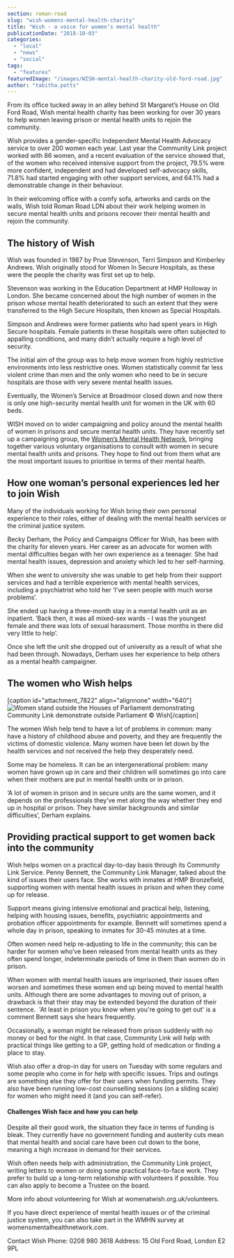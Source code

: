 ```yaml
---
section: roman-road
slug: "wish-womens-mental-health-charity"
title: "Wish - a voice for women’s mental health"
publicationDate: "2018-10-03"
categories: 
  - "local"
  - "news"
  - "social"
tags: 
  - "features"
featuredImage: "/images/WISH-mental-health-charity-old-ford-road.jpg"
author: "tabitha.potts"
---
```


From its office tucked away in an alley behind St Margaret’s House on Old Ford Road, Wish mental health charity has been working for over 30 years to help women leaving prison or mental health units to rejoin the community.

Wish provides a gender-specific Independent Mental Health Advocacy service to over 200 women each year. Last year the Community Link project worked with 86 women, and a recent evaluation of the service showed that, of the women who received intensive support from the project, 79.5% were more confident, independent and had developed self-advocacy skills, 71.8% had started engaging with other support services, and 64.1% had a demonstrable change in their behaviour.

In their welcoming office with a comfy sofa, artworks and cards on the walls, Wish told Roman Road LDN about their work helping women in secure mental health units and prisons recover their mental health and rejoin the community.

## The history of Wish

Wish was founded in 1987 by Prue Stevenson, Terri Simpson and Kimberley Andrews. Wish originally stood for Women In Secure Hospitals, as these were the people the charity was first set up to help.

Stevenson was working in the Education Department at HMP Holloway in London. She became concerned about the high number of women in the prison whose mental health deteriorated to such an extent that they were transferred to the High Secure Hospitals, then known as Special Hospitals.

Simpson and Andrews were former patients who had spent years in High Secure hospitals. Female patients in these hospitals were often subjected to appalling conditions, and many didn’t actually require a high level of security.

The initial aim of the group was to help move women from highly restrictive environments into less restrictive ones. Women statistically commit far less violent crime than men and the only women who need to be in secure hospitals are those with very severe mental health issues.

Eventually, the Women’s Service at Broadmoor closed down and now there is only one high-security mental health unit for women in the UK with 60 beds.

WISH moved on to wider campaigning and policy around the mental health of women in prisons and secure mental health units. They have recently set up a campaigning group, the [Women’s Mental Health Network](https://womensmentalhealthnetwork.com/), bringing together various voluntary organisations to consult with women in secure mental health units and prisons. They hope to find out from them what are the most important issues to prioritise in terms of their mental health.

## How one woman’s personal experiences led her to join Wish

Many of the individuals working for Wish bring their own personal experience to their roles, either of dealing with the mental health services or the criminal justice system.

Becky Derham, the Policy and Campaigns Officer for Wish, has been with the charity for eleven years. Her career as an advocate for women with mental difficulties began with her own experience as a teenager. She had mental health issues, depression and anxiety which led to her self-harming.

When she went to university she was unable to get help from their support services and had a terrible experience with mental health services, including a psychiatrist who told her ‘I’ve seen people with much worse problems’.

She ended up having a three-month stay in a mental health unit as an inpatient. ‘Back then, it was all mixed-sex wards - I was the youngest female and there was lots of sexual harassment. Those months in there did very little to help’.

Once she left the unit she dropped out of university as a result of what she had been through. Nowadays, Derham uses her experience to help others as a mental health campaigner.

## The women who Wish helps

\[caption id="attachment\_7822" align="alignnone" width="640"\]![Women stand outside the Houses of Parliament demonstrating](/images/CL-photo-3.jpg) Community Link demonstrate outside Parliament © Wish\[/caption\]

The women Wish help tend to have a lot of problems in common: many have a history of childhood abuse and poverty, and they are frequently the victims of domestic violence. Many women have been let down by the health services and not received the help they desperately need.

Some may be homeless. It can be an intergenerational problem: many women have grown up in care and their children will sometimes go into care when their mothers are put in mental health units or in prison.

‘A lot of women in prison and in secure units are the same women, and it depends on the professionals they’ve met along the way whether they end up in hospital or prison. They have similar backgrounds and similar difficulties’, Derham explains.

## Providing practical support to get women back into the community

Wish helps women on a practical day-to-day basis through its Community Link Service. Penny Bennett, the Community Link Manager, talked about the kind of issues their users face. She works with inmates at HMP Bronzefield, supporting women with mental health issues in prison and when they come up for release.

Support means giving intensive emotional and practical help, listening, helping with housing issues, benefits, psychiatric appointments and probation officer appointments for example. Bennett will sometimes spend a whole day in prison, speaking to inmates for 30-45 minutes at a time.

Often women need help re-adjusting to life in the community; this can be harder for women who’ve been released from mental health units as they often spend longer, indeterminate periods of time in them than women do in prison.

When women with mental health issues are imprisoned, their issues often worsen and sometimes these women end up being moved to mental health units. Although there are some advantages to moving out of prison, a drawback is that their stay may be extended beyond the duration of their sentence.  'At least in prison you know when you're going to get out' is a comment Bennett says she hears frequently.

Occasionally, a woman might be released from prison suddenly with no money or bed for the night. In that case, Community Link will help with practical things like getting to a GP, getting hold of medication or finding a place to stay.

Wish also offer a drop-in day for users on Tuesday with some regulars and some people who come in for help with specific issues. Trips and outings are something else they offer for their users when funding permits. They also have been running low-cost counselling sessions (on a sliding scale) for women who might need it (and you can self-refer).

#### Challenges Wish face and how you can help

Despite all their good work, the situation they face in terms of funding is bleak. They currently have no government funding and austerity cuts mean that mental health and social care have been cut down to the bone, meaning a high increase in demand for their services.

Wish often needs help with administration, the Community Link project, writing letters to women or doing some practical face-to-face work. They prefer to build up a long-term relationship with volunteers if possible. You can also apply to become a Trustee on the board.

More info about volunteering for Wish at womenatwish.org.uk/volunteers.

If you have direct experience of mental health issues or of the criminal justice system, you can also take part in the WMHN survey at womensmentalhealthnetwork.com.

Contact Wish Phone: 0208 980 3618 Address: 15 Old Ford Road, London E2 9PL
